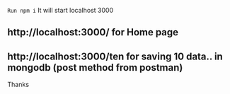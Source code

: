 ``Run npm i``
It will start localhost 3000
## http://localhost:3000/ for Home page
## http://localhost:3000/ten for saving 10 data.. in mongodb (post method from postman)
Thanks
